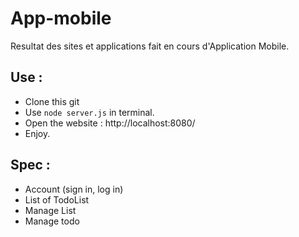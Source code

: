 # App-mobile
Resultat des sites et applications fait en cours d'Application Mobile.

## Use :

* Clone this git
* Use `node server.js` in terminal.
* Open the website : http://localhost:8080/
* Enjoy.

## Spec :

* Account (sign in, log in)
* List of TodoList
* Manage List
* Manage todo
